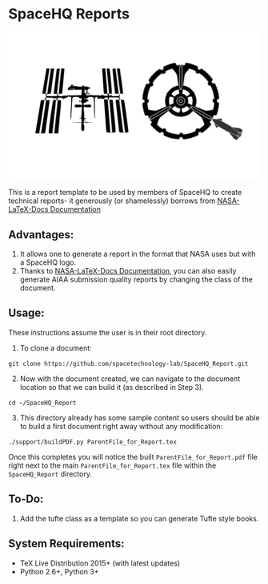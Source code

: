 SpaceHQ Reports
================
![](./support/images/SpaceHQ.png)

This is a report template to be used by members of SpaceHQ to create technical reports- it generously (or shamelessly)
borrows from [NASA-LaTeX-Docs Documentation](https://nasa.github.io/nasa-latex-docs/html)

Advantages:
-----------
1. It allows one to generate a report in the format that NASA uses but with a SpaceHQ logo.
2. Thanks to [NASA-LaTeX-Docs Documentation](https://nasa.github.io/nasa-latex-docs/html), you can also easily
generate AIAA submission quality reports by changing the class of the document.

Usage:
------
These instructions assume the user is in their root directory.

1. To clone a document:

```
git clone https://github.com/spacetechnology-lab/SpaceHQ_Report.git
```

2. Now with the document created, we can navigate to the document location so that we can build it (as described in Step 3).
```
cd ~/SpaceHQ_Report
```

3. This directory already has some sample content so users should be able to build a first document right away
without any modification:
```
./support/buildPDF.py ParentFile_for_Report.tex
```

Once this completes you will notice the built `ParentFile_for_Report.pdf` file right next to the main
`ParentFile_for_Report.tex` file within the `SpaceHQ_Report` directory.

To-Do:
------
1. Add the tufte class as a template so you can generate Tufte style books.


System Requirements:
-------

- TeX Live Distribution 2015+ (with latest updates)
- Python 2.6+, Python 3+
